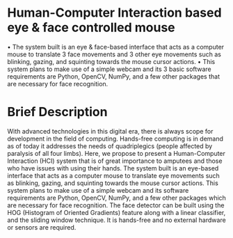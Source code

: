 # Human-Computer Interaction based eye & face controlled mouse
•	The system built is an eye & face-based interface that acts as a computer mouse to translate 3 face movements and 3 other eye movements such as blinking, gazing, and squinting towards the mouse cursor actions. 
•	This system plans to make use of a simple webcam and its 3 basic software requirements are Python, OpenCV, NumPy, and a few other packages that are necessary for face recognition.

# Brief Description
With advanced technologies in this digital era, there is always scope for development in the field of computing. 
Hands-free computing is in demand as of today it addresses the needs of quadriplegics (people affected by paralysis of all four limbs). 
Here, we propose to present a Human-Computer Interaction (HCI) system that is of great importance to amputees and those who have issues with using their hands. 
The system built is an eye-based interface that acts as a computer mouse to translate eye movements such as blinking, gazing, and squinting towards the mouse cursor actions. 
This system plans to make use of a simple webcam and its software requirements are Python, OpenCV, NumPy, and a few other packages which are necessary for face recognition. 
The face detector can be built using the HOG (Histogram of Oriented Gradients) feature along with a linear classifier, and the sliding window technique. 
It is hands-free and no external hardware or sensors are required.

